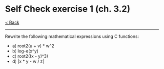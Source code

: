 # Self Check exercise 1 (ch. 3.2)

[< Back](../README.md)

---

Rewrite the following mathematical expressions using C functions:

- a) root2(u + v) * w^2
- b) log-e(x^y)
- c) root2((x - y)^3)
- d) |x * y - w / z|
